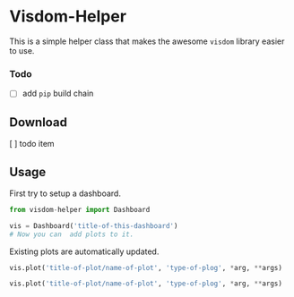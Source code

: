 # Visdom-Helper

This is a simple helper class that makes the awesome `visdom` library easier to use.

### Todo
- [ ] add `pip` build chain

## Download
[ ] todo item

## Usage

First try to setup a dashboard.
```python
from visdom-helper import Dashboard

vis = Dashboard('title-of-this-dashboard')
# Now you can  add plots to it.


```

Existing plots are automatically updated.
```python
vis.plot('title-of-plot/name-of-plot', 'type-of-plog', *arg, **args)
```

```python
vis.plot('title-of-plot/name-of-plot', 'type-of-plog', *arg, **args)
```
